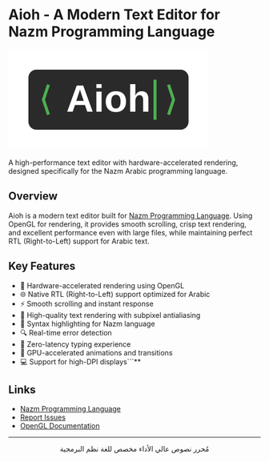 # Aioh - A Modern Text Editor for Nazm Programming Language

![Aioh Editor Logo](assets/aioh-logo.svg)

<div>
A high-performance text editor with hardware-accelerated rendering, designed specifically for the Nazm Arabic programming language.
</div>

## Overview

Aioh is a modern text editor built for [Nazm Programming Language](https://github.com/sherif-ibn-nasser/nazm-lang).
Using OpenGL for rendering, it provides smooth scrolling, crisp text rendering, and excellent performance even with
large files, while maintaining perfect RTL (Right-to-Left) support for Arabic text.

## Key Features

- 🚀 Hardware-accelerated rendering using OpenGL
- 🌐 Native RTL (Right-to-Left) support optimized for Arabic
- ⚡ Smooth scrolling and instant response
- 🎨 High-quality text rendering with subpixel antialiasing
- 📝 Syntax highlighting for Nazm language
- 🔍 Real-time error detection
- 🎯 Zero-latency typing experience
- 🌙 GPU-accelerated animations and transitions
- 💻 Support for high-DPI displays```**

## Links

- [Nazm Programming Language](https://github.com/sherif-ibn-nasser/nazm-lang)
- [Report Issues](https://github.com/yourusername/aioh/issues)
- [OpenGL Documentation](https://www.opengl.org/)

---

<div align="center">
مُحرر نصوص عالي الأداء مخصص للغة نظم البرمجية
</div>
